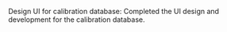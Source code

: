 Design UI for calibration database: Completed the UI design and development for the calibration database.